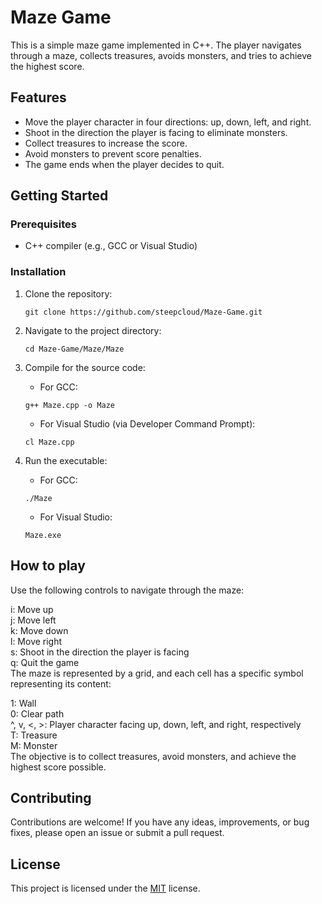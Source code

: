 # Maze Game

This is a simple maze game implemented in C++. The player navigates through a maze, collects treasures, avoids monsters, and tries to achieve the highest score.

## Features

- Move the player character in four directions: up, down, left, and right.
- Shoot in the direction the player is facing to eliminate monsters.
- Collect treasures to increase the score.
- Avoid monsters to prevent score penalties.
- The game ends when the player decides to quit.

## Getting Started

### Prerequisites

- C++ compiler (e.g., GCC or Visual Studio)

### Installation

1. Clone the repository:

   ```shell
   git clone https://github.com/steepcloud/Maze-Game.git
   ```
2. Navigate to the project directory:
   ```shell
   cd Maze-Game/Maze/Maze
   ```
3. Compile for the source code:
   - For GCC:
   ```shell
   g++ Maze.cpp -o Maze
   ```
   - For Visual Studio (via Developer Command Prompt):
   ```shell
   cl Maze.cpp
   ```
4. Run the executable:
   - For GCC:
   ```shell
   ./Maze
   ```
   - For Visual Studio:
   ```shell
   Maze.exe
   ```

## How to play
Use the following controls to navigate through the maze:

i: Move up <br>
j: Move left <br>
k: Move down <br>
l: Move right <br>
s: Shoot in the direction the player is facing <br>
q: Quit the game <br>
The maze is represented by a grid, and each cell has a specific symbol representing its content:

1: Wall <br>
0: Clear path <br>
^, v, <, >: Player character facing up, down, left, and right, respectively <br>
T: Treasure <br>
M: Monster <br>
The objective is to collect treasures, avoid monsters, and achieve the highest score possible.

## Contributing
Contributions are welcome! If you have any ideas, improvements, or bug fixes, please open an issue or submit a pull request.

## License
This project is licensed under the [MIT](https://choosealicense.com/licenses/mit/) license.
